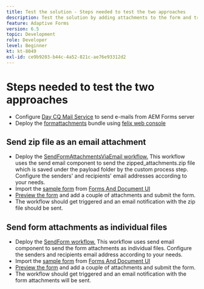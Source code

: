 ```yaml
---
title: Test the solution - Steps needed to test the two approaches
description: Test the solution by adding attachments to the form and trigger the workflow to send the email.
feature: Adaptive Forms
version: 6.5
topic: Development
role: Developer
level: Beginner
kt: kt-8049
exl-id: ce9b9203-b44c-4a52-821c-ae76e93312d2
---
```

# Steps needed to test the two approaches

* Configure [Day CQ Mail Service](https://experienceleague.adobe.com/docs/experience-manager-65/administering/operations/notification.html?lang=en#configuring-the-mail-service) to send e-mails from AEM Forms server
* Deploy the [formattachments](assets/formattachments.formattachments.core-1.0-SNAPSHOT.jar) bundle using [felix web console](http://localhost:4502/system/console/bundles)

## Send zip file as an email attachment



* Deploy the [SendFormAttachmentsViaEmail workflow.](assets/zipped-form-attachments-model.zip) This workflow uses the send email component to send the zipped_attachments.zip file which is saved under the payload folder by the custom process step. Configure the senders' and recipients' email addresses according to your needs.
* Import the [sample form](assets/zip-form-attachments-form.zip) from [Forms And Document UI](http://localhost:4502/aem/forms.html/content/dam/formsanddocuments)
* [Preview the form](http://localhost:4502/content/dam/formsanddocuments/zippformattachments/jcr:content?wcmmode=disabled) and add a couple of attachments and submit the form.
* The workflow should get triggered and an email notification with the zip file should be sent.

## Send form attachments as individual files

* Deploy the [SendForm workflow.](assets/send-form-attachments-model.zip) This workflow uses send email component to send the form attachments as individual files. Configure the senders and recipients email address according to your needs.
* Import the [sample form](assets/send-list-attachments-form.zip) from [Forms And Document UI](http://localhost:4502/aem/forms.html/content/dam/formsanddocuments)
* [Preview the form](http://localhost:4502/content/dam/formsanddocuments/sendlistofattachments/jcr:content?wcmmode=disabled) and add a couple of attachments and submit the form.
* The workflow should get triggered and an email notification with the form attachments will be sent.
